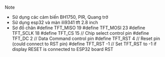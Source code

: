 Note 
- Sử dụng các cảm biến BH1750, PIR, Quang trở
- Sử dụng esp32 và màn ili9341 tft 2.8 inch
- Sơ đồ chân
  #define TFT_MISO 19
  #define TFT_MOSI 23
  #define TFT_SCLK 18
  #define TFT_CS   15  // Chip select control pin
  #define TFT_DC    2  // Data Command control pin
  #define TFT_RST   4  // Reset pin (could connect to RST pin)
  #define TFT_RST  -1  // Set TFT_RST to -1 if display RESET is connected to ESP32 board RST
